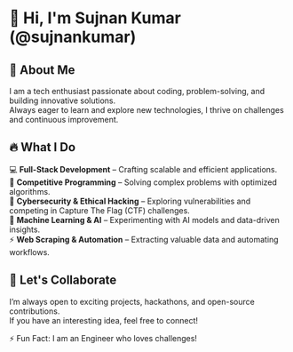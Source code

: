 # 👋 Hi, I'm Sujnan Kumar (@sujnankumar)

## 🚀 About Me  
I am a tech enthusiast passionate about coding, problem-solving, and building innovative solutions.  
Always eager to learn and explore new technologies, I thrive on challenges and continuous improvement.  

## 🔥 What I Do  
💻 **Full-Stack Development** – Crafting scalable and efficient applications.  
🎯 **Competitive Programming** – Solving complex problems with optimized algorithms.  
🔐 **Cybersecurity & Ethical Hacking** – Exploring vulnerabilities and competing in Capture The Flag (CTF) challenges.  
🤖 **Machine Learning & AI** – Experimenting with AI models and data-driven insights.  
⚡ **Web Scraping & Automation** – Extracting valuable data and automating workflows.  

## 🤝 Let's Collaborate  
I’m always open to exciting projects, hackathons, and open-source contributions.  
If you have an interesting idea, feel free to connect!   

⚡ Fun Fact: I am an Engineer who loves challenges!  


<!---
sujnankumar/sujnankumar is a ✨ special ✨ repository because its `README.md` (this file) appears on your GitHub profile.
You can click the Preview link to take a look at your changes.
--->
